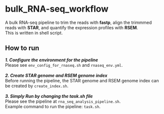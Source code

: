 # bulk_RNA-seq_workflow
A bulk RNA-seq pipeline to trim the reads with __fastp__, align the trimmmed reads with __STAR__, and quantify the expression profiles with __RSEM__.  
This is written in shell script.    

## How to run
__*1. Configure the environment for the pipeline*__  
Please see `env_config_for_rnaseq.sh` and `rnaseq_env.yml`.  
<br>
__*2. Create STAR genome and RSEM genome index*__   
Before running the pipeline, the STAR genome and RSEM genome index can be created by `create_index.sh`.  
<br>
__*3. Simply Run by changing the task.sh file*__  
Please see the pipeline at `rna_seq_analysis_pipeline.sh`.  
Example command to run the pipeline: `task.sh`.
  
